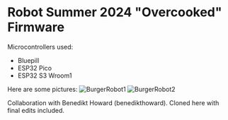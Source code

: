 # Robot Summer 2024 "Overcooked" Firmware

Microcontrollers used:
- Bluepill
- ESP32 Pico
- ESP32 S3 Wroom1

Here are some pictures:
![BurgerRobot1](https://github.com/user-attachments/assets/245fda96-a707-4753-b72f-2e14671ff44d)
![BurgerRobot2](https://github.com/user-attachments/assets/2f976f17-2f36-477b-b54f-649176eeb985)

Collaboration with Benedikt Howard (benedikthoward). Cloned here with final edits included.
